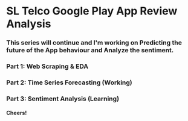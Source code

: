 # SL Telco Google Play App Review Analysis
### This series will continue and I'm working on Predicting the future of the App behaviour and Analyze the sentiment. 
### Part 1: Web Scraping & EDA
### Part 2: Time Series Forecasting (Working)
### Part 3: Sentiment Analysis (Learning) 
#### Cheers!
